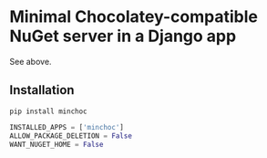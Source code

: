# Minimal Chocolatey-compatible NuGet server in a Django app

See above.

## Installation

```shell
pip install minchoc
```

```python
INSTALLED_APPS = ['minchoc']
ALLOW_PACKAGE_DELETION = False
WANT_NUGET_HOME = False
```
